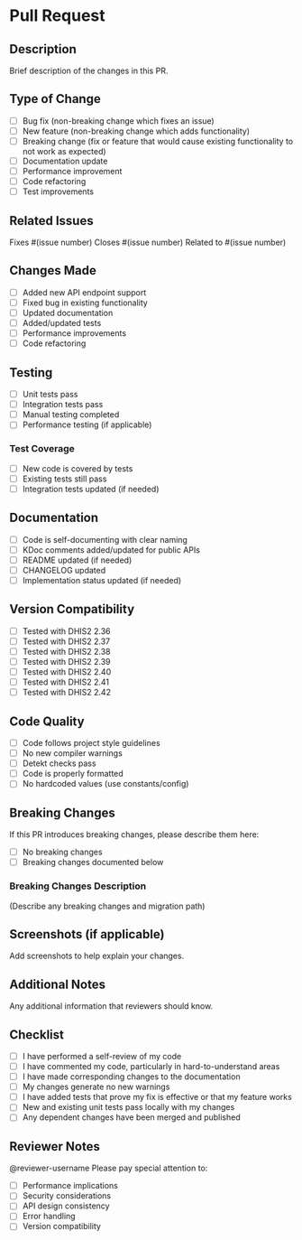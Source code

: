 # Pull Request

## Description
Brief description of the changes in this PR.

## Type of Change
- [ ] Bug fix (non-breaking change which fixes an issue)
- [ ] New feature (non-breaking change which adds functionality)
- [ ] Breaking change (fix or feature that would cause existing functionality to not work as expected)
- [ ] Documentation update
- [ ] Performance improvement
- [ ] Code refactoring
- [ ] Test improvements

## Related Issues
Fixes #(issue number)
Closes #(issue number)
Related to #(issue number)

## Changes Made
- [ ] Added new API endpoint support
- [ ] Fixed bug in existing functionality
- [ ] Updated documentation
- [ ] Added/updated tests
- [ ] Performance improvements
- [ ] Code refactoring

## Testing
- [ ] Unit tests pass
- [ ] Integration tests pass
- [ ] Manual testing completed
- [ ] Performance testing (if applicable)

### Test Coverage
- [ ] New code is covered by tests
- [ ] Existing tests still pass
- [ ] Integration tests updated (if needed)

## Documentation
- [ ] Code is self-documenting with clear naming
- [ ] KDoc comments added/updated for public APIs
- [ ] README updated (if needed)
- [ ] CHANGELOG updated
- [ ] Implementation status updated (if needed)

## Version Compatibility
- [ ] Tested with DHIS2 2.36
- [ ] Tested with DHIS2 2.37
- [ ] Tested with DHIS2 2.38
- [ ] Tested with DHIS2 2.39
- [ ] Tested with DHIS2 2.40
- [ ] Tested with DHIS2 2.41
- [ ] Tested with DHIS2 2.42

## Code Quality
- [ ] Code follows project style guidelines
- [ ] No new compiler warnings
- [ ] Detekt checks pass
- [ ] Code is properly formatted
- [ ] No hardcoded values (use constants/config)

## Breaking Changes
If this PR introduces breaking changes, please describe them here:

- [ ] No breaking changes
- [ ] Breaking changes documented below

### Breaking Changes Description
(Describe any breaking changes and migration path)

## Screenshots (if applicable)
Add screenshots to help explain your changes.

## Additional Notes
Any additional information that reviewers should know.

## Checklist
- [ ] I have performed a self-review of my code
- [ ] I have commented my code, particularly in hard-to-understand areas
- [ ] I have made corresponding changes to the documentation
- [ ] My changes generate no new warnings
- [ ] I have added tests that prove my fix is effective or that my feature works
- [ ] New and existing unit tests pass locally with my changes
- [ ] Any dependent changes have been merged and published

## Reviewer Notes
@reviewer-username Please pay special attention to:
- [ ] Performance implications
- [ ] Security considerations
- [ ] API design consistency
- [ ] Error handling
- [ ] Version compatibility